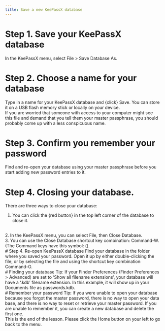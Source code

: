 ```yaml
---
title: Save a new KeePassX database
---
```

# Step 1. Save your KeePassX database
In the KeePassX menu, select File > Save Database As.
<br>
# Step 2. Choose a name for your database
Type in a name for your KeePassX database and {click} Save. You can store it on a USB flash memory stick or locally on your device.
<br>
If you are worried that someone with access to your computer might see this file and demand that you tell them your master passphrase, you should probably come up with a less conspicuous name.
<br>
# Step 3. Confirm you remember your password
Find and re-open your database using your master passphrase before you start adding new password entries to it.
<br>
# Step 4. Closing your database.
There are three ways to close your database:
<br>
1. You can click the {red button} in the top left corner of the database to close it.
<br>
2. In the KeePassX menu, you can select File, then Close Database.
<br>
3. You can use the Close Database shortcut key combination: Command-W. (The Command keys have this symbol: ().
<br>
# Step 4. Re-open KeePassX database
Find your database in the folder where you saved your password. Open it up by either double-clicking the file, or by selecting the file and using the shortcut key combination Command-O.
<br>
# Finding your database
Tip: If your Finder Preferences (Finder Preferences > Advanced) are set to ‘Show all filename extensions’, your database will have a ‘.kdb’ filename extension. In this example, it will show up in your Documents file as passwords.kdb.
<br>
# Remember your password
Tip: If you were unable to open your database because you forgot the master password, there is no way to open your data base, and there is no way to reset or retrieve your master password. If you are unable to remember it, you can create a new database and delete the first one.
<br>
This is the end of the lesson. Please click the Home button on your left to go back to the menu.
